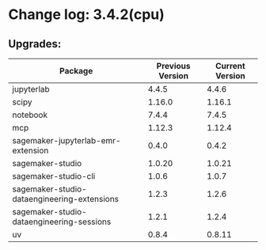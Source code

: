 # Change log: 3.4.2(cpu)

## Upgrades: 

Package | Previous Version | Current Version
---|---|---
jupyterlab|4.4.5|4.4.6
scipy|1.16.0|1.16.1
notebook|7.4.4|7.4.5
mcp|1.12.3|1.12.4
sagemaker-jupyterlab-emr-extension|0.4.0|0.4.2
sagemaker-studio|1.0.20|1.0.21
sagemaker-studio-cli|1.0.6|1.0.7
sagemaker-studio-dataengineering-extensions|1.2.3|1.2.6
sagemaker-studio-dataengineering-sessions|1.2.1|1.2.4
uv|0.8.4|0.8.11

